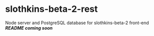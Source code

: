 # slothkins-beta-2-rest

Node server and PostgreSQL database for slothkins-beta-2 front-end **_README
coming soon_**
